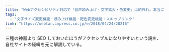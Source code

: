 ```yaml
---
title: "Webアクセシビリティ対応で「音声読み上げ・文字拡大・色変更」は的外れ。本当に必要なのはSEO？"
tags:
  - "文字サイズ変更機能・読み上げ機能・配色変更機能・スキップリンク"
link: "https://webtan.impress.co.jp/e/2018/04/24/28216"
---
```


三種の神器より SEO しておいたほうがアクセシブルになりやすいという説を、自社サイトの経緯を元に解説している。
